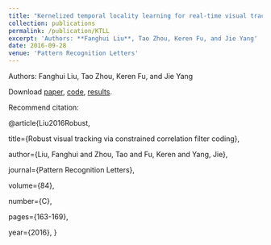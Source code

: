 ```yaml
---
title: "Kernelized temporal locality learning for real-time visual tracking"
collection: publications
permalink: /publication/KTLL
excerpt: 'Authors: **Fanghui Liu**, Tao Zhou, Keren Fu, and Jie Yang'
date: 2016-09-28
venue: 'Pattern Recognition Letters'
---
```

Authors: Fanghui Liu, Tao Zhou, Keren Fu, and Jie Yang

Download [paper](http://sgre.github.io/files/OTSDF.pdf),
[code](http://sgre.github.io/files/OTSDF_code.zip),
[results](http://sgre.github.io/files/OTSDF_OTB100.zip).

Recommend citation:

@article{Liu2016Robust,

  title={Robust visual tracking via constrained correlation filter coding},
  
  author={Liu, Fanghui and Zhou, Tao and Fu, Keren and Yang, Jie},
  
  journal={Pattern Recognition Letters},
  
  volume={84},
  
  number={C},
  
  pages={163-169},
  
  year={2016},
}

